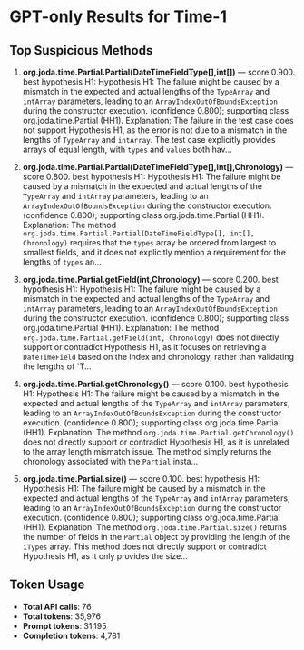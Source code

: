 # GPT-only Results for Time-1

## Top Suspicious Methods

1. **org.joda.time.Partial.Partial(DateTimeFieldType[],int[])** — score 0.900. best hypothesis H1: Hypothesis H1: The failure might be caused by a mismatch in the expected and actual lengths of the `TypeArray` and `intArray` parameters, leading to an `ArrayIndexOutOfBoundsException` during the constructor execution. (confidence 0.800); supporting class org.joda.time.Partial (HH1).
    Explanation: The failure in the test case does not support Hypothesis H1, as the error is not due to a mismatch in the lengths of `TypeArray` and `intArray`. The test case explicitly provides arrays of equal length, with `types` and `values` both hav...

2. **org.joda.time.Partial.Partial(DateTimeFieldType[],int[],Chronology)** — score 0.800. best hypothesis H1: Hypothesis H1: The failure might be caused by a mismatch in the expected and actual lengths of the `TypeArray` and `intArray` parameters, leading to an `ArrayIndexOutOfBoundsException` during the constructor execution. (confidence 0.800); supporting class org.joda.time.Partial (HH1).
    Explanation: The method `org.joda.time.Partial.Partial(DateTimeFieldType[], int[], Chronology)` requires that the `types` array be ordered from largest to smallest fields, and it does not explicitly mention a requirement for the lengths of `types` an...

3. **org.joda.time.Partial.getField(int,Chronology)** — score 0.200. best hypothesis H1: Hypothesis H1: The failure might be caused by a mismatch in the expected and actual lengths of the `TypeArray` and `intArray` parameters, leading to an `ArrayIndexOutOfBoundsException` during the constructor execution. (confidence 0.800); supporting class org.joda.time.Partial (HH1).
    Explanation: The method `org.joda.time.Partial.getField(int, Chronology)` does not directly support or contradict Hypothesis H1, as it focuses on retrieving a `DateTimeField` based on the index and chronology, rather than validating the lengths of `T...

4. **org.joda.time.Partial.getChronology()** — score 0.100. best hypothesis H1: Hypothesis H1: The failure might be caused by a mismatch in the expected and actual lengths of the `TypeArray` and `intArray` parameters, leading to an `ArrayIndexOutOfBoundsException` during the constructor execution. (confidence 0.800); supporting class org.joda.time.Partial (HH1).
    Explanation: The method `org.joda.time.Partial.getChronology()` does not directly support or contradict Hypothesis H1, as it is unrelated to the array length mismatch issue. The method simply returns the chronology associated with the `Partial` insta...

5. **org.joda.time.Partial.size()** — score 0.100. best hypothesis H1: Hypothesis H1: The failure might be caused by a mismatch in the expected and actual lengths of the `TypeArray` and `intArray` parameters, leading to an `ArrayIndexOutOfBoundsException` during the constructor execution. (confidence 0.800); supporting class org.joda.time.Partial (HH1).
    Explanation: The method `org.joda.time.Partial.size()` returns the number of fields in the `Partial` object by providing the length of the `iTypes` array. This method does not directly support or contradict Hypothesis H1, as it only provides the size...


## Token Usage

- **Total API calls**: 76
- **Total tokens**: 35,976
- **Prompt tokens**: 31,195
- **Completion tokens**: 4,781
